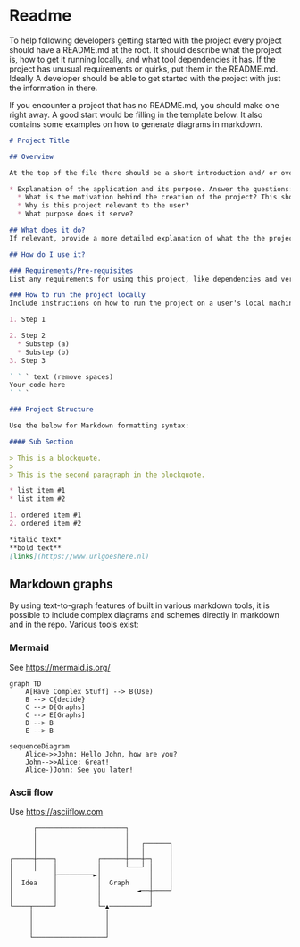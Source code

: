 # Readme

To help following developers getting started with the project every project should have a README.md at the root. 
It should describe what the project is, how to get it running locally, and what tool dependencies it has. If the project has unusual requirements or quirks, put them in the README.md. Ideally A developer should be able to get started with the project with just the information in there.

If you encounter a project that has no README.md, you should make one right away.
A good start would be filling in the template below. It also contains some examples on how to generate diagrams in markdown.

``` markdown
# Project Title

## Overview

At the top of the file there should be a short introduction and/ or overview that explains what the project is.

* Explanation of the application and its purpose. Answer the questions:
  * What is the motivation behind the creation of the project? This should explain why the project exists.
  * Why is this project relevant to the user?
  * What purpose does it serve?

## What does it do?
If relevant, provide a more detailed explanation of what the the project/app/library does.

## How do I use it?

### Requirements/Pre-requisites
List any requirements for using this project, like dependencies and version. Remove this section if it is not needed.

### How to run the project locally
Include instructions on how to run the project on a user's local machine. Be sure to reference the technologies they might have to download for the application to run.

1. Step 1

2. Step 2
  * Substep (a)
  * Substep (b)
3. Step 3

` ` ` text (remove spaces)
Your code here
` ` `

### Project Structure

Use the below for Markdown formatting syntax:

#### Sub Section

> This is a blockquote.
>
> This is the second paragraph in the blockquote.

* list item #1
* list item #2

1. ordered item #1
2. ordered item #2

*italic text*
**bold text**
[links](https://www.urlgoeshere.nl)

```

## Markdown graphs

By using text-to-graph features of built in various markdown tools, it is possible to include complex diagrams and schemes directly in markdown and in the repo. Various tools exist:

### Mermaid

See https://mermaid.js.org/

``` mermaid
graph TD
    A[Have Complex Stuff] --> B(Use)
    B --> C{decide}
    C --> D[Graphs]
    C --> E[Graphs]
    D --> B
    E --> B
```

``` mermaid
sequenceDiagram
    Alice->>John: Hello John, how are you?
    John-->>Alice: Great!
    Alice-)John: See you later!
```

### Ascii flow

Use https://asciiflow.com

``` goat
      ┌──────────────────────┐
      │                      │
      │                      │   ┌──────┐
      │                      │   │      │
┌─────┼────┐          ┌──────┼───┼─┐    │
│     │    │          │      └───┘ │    │
│          ├─────────►│            │    │
│  Idea    │          │  Graph     │    │
│          │          │         ◄──┼────┘
│          │          │            │
└────┬─────┘          └─▲──────────┘
     │                  │
     │                  │
     │                  │
     └──────────────────┘
```
